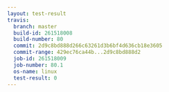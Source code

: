 ```yaml
---
layout: test-result
travis:
  branch: master
  build-id: 261518008
  build-number: 80
  commit: 2d9c8bd888d266c63261d3b6bf4d636cb18e3605
  commit-range: 429ec76ca44b...2d9c8bd888d2
  job-id: 261518009
  job-number: 80.1
  os-name: linux
  test-result: 0
---
```

